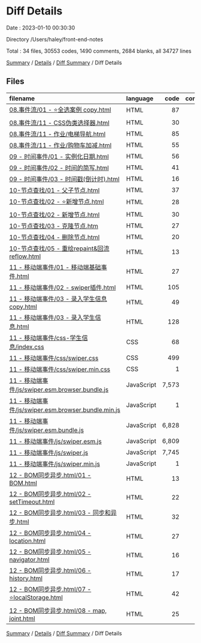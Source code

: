# Diff Details

Date : 2023-01-10 00:30:30

Directory /Users/haley/front-end-notes

Total : 34 files,  30553 codes, 1490 comments, 2684 blanks, all 34727 lines

[Summary](results.md) / [Details](details.md) / [Diff Summary](diff.md) / Diff Details

## Files
| filename | language | code | comment | blank | total |
| :--- | :--- | ---: | ---: | ---: | ---: |
| [08.事件流/01 - ⭐️全选案例 copy.html](/08.%E4%BA%8B%E4%BB%B6%E6%B5%81/01%20-%20%E2%AD%90%EF%B8%8F%E5%85%A8%E9%80%89%E6%A1%88%E4%BE%8B%20copy.html) | HTML | 87 | 0 | 10 | 97 |
| [08.事件流/11 - CSS伪类选择器.html](/08.%E4%BA%8B%E4%BB%B6%E6%B5%81/11%20-%20CSS%E4%BC%AA%E7%B1%BB%E9%80%89%E6%8B%A9%E5%99%A8.html) | HTML | 30 | 0 | 3 | 33 |
| [08.事件流/11 - 作业/电梯导航.html](/08.%E4%BA%8B%E4%BB%B6%E6%B5%81/11%20-%20%E4%BD%9C%E4%B8%9A/%E7%94%B5%E6%A2%AF%E5%AF%BC%E8%88%AA.html) | HTML | 85 | 0 | 23 | 108 |
| [08.事件流/11 - 作业/购物车加减.html](/08.%E4%BA%8B%E4%BB%B6%E6%B5%81/11%20-%20%E4%BD%9C%E4%B8%9A/%E8%B4%AD%E7%89%A9%E8%BD%A6%E5%8A%A0%E5%87%8F.html) | HTML | 55 | 0 | 11 | 66 |
| [09 - 时间事件/01 - 实例化日期.html](/09%20-%20%E6%97%B6%E9%97%B4%E4%BA%8B%E4%BB%B6/01%20-%20%E5%AE%9E%E4%BE%8B%E5%8C%96%E6%97%A5%E6%9C%9F.html) | HTML | 56 | 0 | 9 | 65 |
| [09 - 时间事件/02 - 时间的简写.html](/09%20-%20%E6%97%B6%E9%97%B4%E4%BA%8B%E4%BB%B6/02%20-%20%E6%97%B6%E9%97%B4%E7%9A%84%E7%AE%80%E5%86%99.html) | HTML | 41 | 0 | 7 | 48 |
| [09 - 时间事件/03 - 时间戳(倒计时).html](/09%20-%20%E6%97%B6%E9%97%B4%E4%BA%8B%E4%BB%B6/03%20-%20%E6%97%B6%E9%97%B4%E6%88%B3(%E5%80%92%E8%AE%A1%E6%97%B6).html) | HTML | 16 | 0 | 0 | 16 |
| [10-节点查找/01 - 父子节点.html](/10-%E8%8A%82%E7%82%B9%E6%9F%A5%E6%89%BE/01%20-%20%E7%88%B6%E5%AD%90%E8%8A%82%E7%82%B9.html) | HTML | 37 | 0 | 5 | 42 |
| [10-节点查找/02 - ⭐️新增节点.html](/10-%E8%8A%82%E7%82%B9%E6%9F%A5%E6%89%BE/02%20-%20%E2%AD%90%EF%B8%8F%E6%96%B0%E5%A2%9E%E8%8A%82%E7%82%B9.html) | HTML | 28 | 0 | 3 | 31 |
| [10-节点查找/02 - 新增节点.html](/10-%E8%8A%82%E7%82%B9%E6%9F%A5%E6%89%BE/02%20-%20%E6%96%B0%E5%A2%9E%E8%8A%82%E7%82%B9.html) | HTML | 30 | 0 | 4 | 34 |
| [10-节点查找/03 - 克隆节点.htm](/10-%E8%8A%82%E7%82%B9%E6%9F%A5%E6%89%BE/03%20-%20%E5%85%8B%E9%9A%86%E8%8A%82%E7%82%B9.htm) | HTML | 27 | 0 | 0 | 27 |
| [10-节点查找/04 - 删除节点.html](/10-%E8%8A%82%E7%82%B9%E6%9F%A5%E6%89%BE/04%20-%20%E5%88%A0%E9%99%A4%E8%8A%82%E7%82%B9.html) | HTML | 20 | 0 | 0 | 20 |
| [10-节点查找/05 - 重绘repaint&回流reflow.html](/10-%E8%8A%82%E7%82%B9%E6%9F%A5%E6%89%BE/05%20-%20%E9%87%8D%E7%BB%98repaint&%E5%9B%9E%E6%B5%81reflow.html) | HTML | 13 | 0 | 3 | 16 |
| [11 - 移动端事件/01 - 移动端基础事件.html](/11%20-%20%E7%A7%BB%E5%8A%A8%E7%AB%AF%E4%BA%8B%E4%BB%B6/01%20-%20%E7%A7%BB%E5%8A%A8%E7%AB%AF%E5%9F%BA%E7%A1%80%E4%BA%8B%E4%BB%B6.html) | HTML | 27 | 0 | 0 | 27 |
| [11 - 移动端事件/02 - swiper插件.html](/11%20-%20%E7%A7%BB%E5%8A%A8%E7%AB%AF%E4%BA%8B%E4%BB%B6/02%20-%20swiper%E6%8F%92%E4%BB%B6.html) | HTML | 105 | 1 | 11 | 117 |
| [11 - 移动端事件/03 - 录入学生信息 copy.html](/11%20-%20%E7%A7%BB%E5%8A%A8%E7%AB%AF%E4%BA%8B%E4%BB%B6/03%20-%20%E5%BD%95%E5%85%A5%E5%AD%A6%E7%94%9F%E4%BF%A1%E6%81%AF%20copy.html) | HTML | 49 | 13 | 6 | 68 |
| [11 - 移动端事件/03 - 录入学生信息.html](/11%20-%20%E7%A7%BB%E5%8A%A8%E7%AB%AF%E4%BA%8B%E4%BB%B6/03%20-%20%E5%BD%95%E5%85%A5%E5%AD%A6%E7%94%9F%E4%BF%A1%E6%81%AF.html) | HTML | 128 | 13 | 12 | 153 |
| [11 - 移动端事件/css-学生信息/index.css](/11%20-%20%E7%A7%BB%E5%8A%A8%E7%AB%AF%E4%BA%8B%E4%BB%B6/css-%E5%AD%A6%E7%94%9F%E4%BF%A1%E6%81%AF/index.css) | CSS | 68 | 0 | 3 | 71 |
| [11 - 移动端事件/css/swiper.css](/11%20-%20%E7%A7%BB%E5%8A%A8%E7%AB%AF%E4%BA%8B%E4%BB%B6/css/swiper.css) | CSS | 499 | 32 | 2 | 533 |
| [11 - 移动端事件/css/swiper.min.css](/11%20-%20%E7%A7%BB%E5%8A%A8%E7%AB%AF%E4%BA%8B%E4%BB%B6/css/swiper.min.css) | CSS | 1 | 11 | 1 | 13 |
| [11 - 移动端事件/js/swiper.esm.browser.bundle.js](/11%20-%20%E7%A7%BB%E5%8A%A8%E7%AB%AF%E4%BA%8B%E4%BB%B6/js/swiper.esm.browser.bundle.js) | JavaScript | 7,573 | 379 | 639 | 8,591 |
| [11 - 移动端事件/js/swiper.esm.browser.bundle.min.js](/11%20-%20%E7%A7%BB%E5%8A%A8%E7%AB%AF%E4%BA%8B%E4%BB%B6/js/swiper.esm.browser.bundle.min.js) | JavaScript | 1 | 12 | 1 | 14 |
| [11 - 移动端事件/js/swiper.esm.bundle.js](/11%20-%20%E7%A7%BB%E5%8A%A8%E7%AB%AF%E4%BA%8B%E4%BB%B6/js/swiper.esm.bundle.js) | JavaScript | 6,828 | 319 | 616 | 7,763 |
| [11 - 移动端事件/js/swiper.esm.js](/11%20-%20%E7%A7%BB%E5%8A%A8%E7%AB%AF%E4%BA%8B%E4%BB%B6/js/swiper.esm.js) | JavaScript | 6,809 | 319 | 617 | 7,745 |
| [11 - 移动端事件/js/swiper.js](/11%20-%20%E7%A7%BB%E5%8A%A8%E7%AB%AF%E4%BA%8B%E4%BB%B6/js/swiper.js) | JavaScript | 7,745 | 379 | 679 | 8,803 |
| [11 - 移动端事件/js/swiper.min.js](/11%20-%20%E7%A7%BB%E5%8A%A8%E7%AB%AF%E4%BA%8B%E4%BB%B6/js/swiper.min.js) | JavaScript | 1 | 12 | 1 | 14 |
| [12 - BOM同步异步.html/01 - BOM.html](/12%20-%20BOM%E5%90%8C%E6%AD%A5%E5%BC%82%E6%AD%A5.html/01%20-%20BOM.html) | HTML | 13 | 0 | 0 | 13 |
| [12 - BOM同步异步.html/02 - setTimeout.html](/12%20-%20BOM%E5%90%8C%E6%AD%A5%E5%BC%82%E6%AD%A5.html/02%20-%20setTimeout.html) | HTML | 22 | 0 | 1 | 23 |
| [12 - BOM同步异步.html/03 - 同步和异步.html](/12%20-%20BOM%E5%90%8C%E6%AD%A5%E5%BC%82%E6%AD%A5.html/03%20-%20%E5%90%8C%E6%AD%A5%E5%92%8C%E5%BC%82%E6%AD%A5.html) | HTML | 32 | 0 | 3 | 35 |
| [12 - BOM同步异步.html/04 - location.html](/12%20-%20BOM%E5%90%8C%E6%AD%A5%E5%BC%82%E6%AD%A5.html/04%20-%20location.html) | HTML | 27 | 0 | 2 | 29 |
| [12 - BOM同步异步.html/05 - navigator.html](/12%20-%20BOM%E5%90%8C%E6%AD%A5%E5%BC%82%E6%AD%A5.html/05%20-%20navigator.html) | HTML | 16 | 0 | 0 | 16 |
| [12 - BOM同步异步.html/06 - history.html](/12%20-%20BOM%E5%90%8C%E6%AD%A5%E5%BC%82%E6%AD%A5.html/06%20-%20history.html) | HTML | 17 | 0 | 0 | 17 |
| [12 - BOM同步异步.html/07 - ⭐️localStorage.html](/12%20-%20BOM%E5%90%8C%E6%AD%A5%E5%BC%82%E6%AD%A5.html/07%20-%20%E2%AD%90%EF%B8%8FlocalStorage.html) | HTML | 42 | 0 | 8 | 50 |
| [12 - BOM同步异步.html/08 - map, joint.html](/12%20-%20BOM%E5%90%8C%E6%AD%A5%E5%BC%82%E6%AD%A5.html/08%20-%20map,%20joint.html) | HTML | 25 | 0 | 4 | 29 |

[Summary](results.md) / [Details](details.md) / [Diff Summary](diff.md) / Diff Details